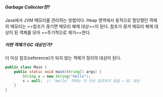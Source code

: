 ##### Garbage Collector란?
Java에서 JVM 메모리를 관리하는 방법이다.
Heap 영역에서 동적으로 할당했던 객체의 메모리는 ==참조가 끊기면 메모리 해제 대상==이 된다.
참조가 끊겨 메모리 해제 대상이 된 객체를 모아 ==주기적으로 제거==한다.

##### 어떤 객체가 GC 대상인가?
더 이상 참조(reference)가 되지 않는 객체가 정리의 대상이 된다.
``` java
public class Main {
    public static void main(String[] args) {
        String s = new String("Hello");
        s = null;  // "Hello" 객체는 더 이상 참조되지 않음 → GC 대상
    }
}
```